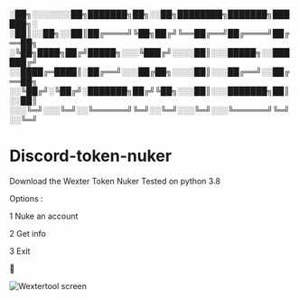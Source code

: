 
░██╗░░░░░░░██╗███████╗██╗░░██╗████████╗███████╗██████╗░
░██║░░██╗░░██║██╔════╝╚██╗██╔╝╚══██╔══╝██╔════╝██╔══██╗
░╚██╗████╗██╔╝█████╗░░░╚███╔╝░░░░██║░░░█████╗░░██████╔╝
░░████╔═████║░██╔══╝░░░██╔██╗░░░░██║░░░██╔══╝░░██╔══██╗
░░╚██╔╝░╚██╔╝░███████╗██╔╝╚██╗░░░██║░░░███████╗██║░░██║
░░░╚═╝░░░╚═╝░░╚══════╝╚═╝░░╚═╝░░░╚═╝░░░╚══════╝╚═╝░░╚═╝
# Discord-token-nuker
Download the Wexter Token Nuker 
Tested on python 3.8

Options : 

1 Nuke an account

2 Get info

3 Exit

🚀

![Wextertool screen](https://user-images.githubusercontent.com/95934366/147346098-4dcbe52f-cc98-4ab5-8b8b-a3965070af34.JPG)

